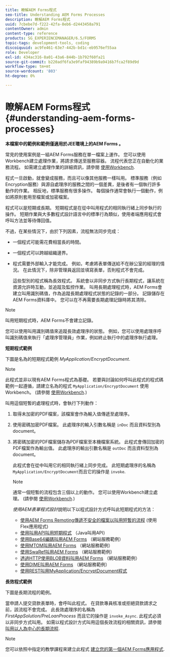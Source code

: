 ```yaml
---
title: 瞭解AEM Forms程式
seo-title: Understanding AEM Forms Processes
description: 瞭解AEM Forms程式
uuid: 7cbebe7d-f222-42fa-8eb6-d2443458a791
contentOwner: admin
content-type: reference
products: SG_EXPERIENCEMANAGER/6.5/FORMS
topic-tags: development-tools, coding
discoiquuid: ac9fe461-63e7-442b-bd1c-eb9576ef55aa
role: Developer
exl-id: 434ac316-8a01-43a6-844b-1b792f60fa21
source-git-commit: b220adf6fa3e9faf94389b9a9416b7fca2f89d9d
workflow-type: tm+mt
source-wordcount: '803'
ht-degree: 0%

---
```


# 瞭解AEM Forms程式 {#understanding-aem-forms-processes}

**本檔案中的範例和範例僅適用於JEE環境上的AEM Forms 。**

常見的使用案例是一組AEM Forms服務在單一檔案上運作。 您可以使用Workbench建立處理作業，將請求傳送至服務容器。 流程代表您正在自動化的業務流程。 如需建立處理作業的詳細資訊，請參閱 [使用Workbench](https://www.adobe.com/go/learn_aemforms_workbench_63).

程式一旦啟動，就會變成服務，而且可以像其他服務一樣叫用。 標準服務（例如Encryption服務）與源自處理序的服務之間的一個差異，是後者有一個執行許多動作的作業。 相反地，標準服務有很多操作。 每個操作通常會執行一個動作，例如將原則套用至檔案或加密檔案。

程式可以是短期或長期。 短期程式是在從中叫用程式的相同執行緒上同步執行的操作。 短期作業與大多數程式設計語言中的標準行為類似，使用者端應用程式會呼叫方法並等待傳回值。

不過，在某些情況下，由於下列因素，流程無法同步完成：

* 一個程式可能需花費相當長的時間。
* 一個程式可以跨越組織邊界。
* 程式需要外部輸入才能完成。 例如，考慮將表單傳送給不在辦公室的經理的情況。 在此情況下，除非管理員返回並填寫表單，否則程式不會完成。

   這些型別的程式稱為長效程式。 系統會以非同步方式執行長期程式，讓系統在資源允許時互動，並追蹤及監控作業。 叫用長期處理程式時，AEM Forms會建立叫用識別碼值，作為追蹤長期處理程式狀態的記錄的一部分。 記錄儲存在AEM Forms資料庫中。 您可以在不再需要長期處理記錄時將其清除。

>[!NOTE]
>
>叫用短期程式時，AEM Forms不會建立記錄。

您可以使用叫用識別碼值來追蹤長效處理序的狀態。 例如，您可以使用處理序呼叫識別碼值來執行「處理序管理員」作業，例如終止執行中的處理序執行處理。

**短期程式範例**

下圖是名為的短期程式範例 *MyApplication/EncryptDocument*.

>[!NOTE]
>
>此程式並非以現有AEM Forms程式為基礎。 若要與討論如何呼叫此程式的程式碼範例一起遵循，請建立名為的程式 `MyApplication/EncryptDocument` 使用Workbench。 (請參閱 [使用Workbench](https://www.adobe.com/go/learn_aemforms_workbench_63).)

叫用這個短暫的處理程式時，會執行下列動作：

1. 取得未加密的PDF檔案，該檔案會作為輸入值傳遞至處理序。
1. 使用密碼加密PDF檔案。 此處理序的輸入引數名稱是 `inDoc` 而且資料型別為document。
1. 將密碼加密的PDF檔案儲存為PDF檔案至本機檔案系統。 此程式會傳回加密的PDF檔案作為輸出值。 此處理序的輸出引數名稱是 `outDoc` 而且資料型別為document。

   此程式會在從中叫用它的相同執行緒上同步完成。 此短期處理序的名稱為 `MyApplication/EncryptDocument`而且它的操作是 `invoke`.

   >[!NOTE]
   >
   >通常一個短暫的流程包含三個以上的動作。 您可以使用Workbench建立處理。 (請參閱 [使用Workbench](https://www.adobe.com/go/learn_aemforms_workbench_63).)

   *使用AEM表單程式設計*&#x200B;說明以下以程式設計方式呼叫此短期程式的方法：

   * [使用AEM Forms Remoting傳遞不安全的檔案以叫用短暫的流程](/help/forms/developing/invoking-aem-forms-using-remoting.md#invoking-a-short-lived-process-by-passing-an-unsecure-document-using-remoting) (使用Flex應用程式)
   * [使用叫用API叫用短期程式](/help/forms/developing/invoking-aem-forms-using-java.md#invoking-a-short-lived-process-using-the-invocation-api) （Java叫用API）
   * [使用Base64編碼叫用AEM Forms](/help/forms/developing/invoking-aem-forms-using-web.md#invoking-aem-forms-using-base64-encoding) （網站服務範例）
   * [使用MTOM叫用AEM Forms](/help/forms/developing/invoking-aem-forms-using-web.md#invoking-aem-forms-using-mtom) （網站服務範例）
   * [使用SwaRef叫用AEM Forms](/help/forms/developing/invoking-aem-forms-using-web.md#invoking-aem-forms-using-swaref) （網站服務範例）
   * [透過HTTP使用BLOB資料叫用AEM Forms](/help/forms/developing/invoking-aem-forms-using-web.md#invoking-aem-forms-using-blob-data-over-http) （網站服務範例）
   * [使用DIME叫用AEM Forms](/help/forms/developing/invoking-aem-forms-using-web.md#invoking-aem-forms-using-dime) （網站服務範例）
   * [使用REST叫用MyApplication/EncryptDocument程式](/help/forms/developing/invoking-aem-forms-using-rest.md)

**長效程式範例**

下圖是長期流程的範例。

當申請人提交貸款表單時，會呼叫此程式。 在貸款專員核准或拒絕貸款請求之前，該流程不會完成。 此長效處理序的名稱為 *FirstAppSolution/PreLoanProcess* 而且它的操作是 `invoke_Async`. 此程式必須以非同步方式叫用。 如需以程式設計方式叫用這個長效流程的相關資訊，請參閱 [叫用以人為中心的長期流程](/help/forms/developing/invoking-human-centric-long-lived.md#invoking-human-centric-long-lived-processes).

>[!NOTE]
>
>您可以依照中指定的教學課程來建立此程式 [建立您的第一個AEM Forms應用程式](https://www.adobe.com/go/learn_aemforms_firstapp_ds_63).
